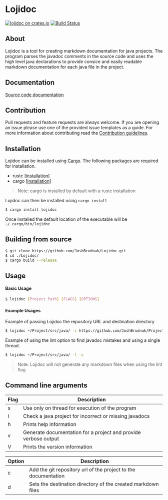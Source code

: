 # Lojidoc

[![lojidoc on crates.io](http://meritbadge.herokuapp.com/lojidoc)](https://crates.io/crates/lojidoc) [![Build Status](https://travis-ci.org/JoshBrudnak/Lojidoc.svg?branch=master)](https://travis-ci.org/JoshBrudnak/Lojidoc)

## About

Lojidoc is a tool for creating markdown documentation for java projects. The
program parses the javadoc comments in the source code and uses the
high level java declarations to provide consice and easily readable markdown
documentation for each java file in the project.

## Documentation

[Source code documentation](https://joshbrudnak.github.io/Lojidoc/)

## Contribution

Pull requests and feature requests are always welcome. If you are opening an issue please use one of the provided issue templates as a guide. For more information about contributing read the [Contribution guidelines](https://github.com/JoshBrudnak/Lojidoc/blob/master/CONTRIBUTING.md).

## Installation

Lojidoc can be installed using [Cargo](http://crates.io/lojidoc). The following packages are required for installation.

- rustc [[installation]](https://www.rust-lang.org/en-US/install.html)
- cargo [[installation]](https://doc.rust-lang.org/cargo/getting-started/installation.html)

> Note: cargo is installed by default with a rustc installation

Lojidoc can then be installed using `cargo install`
```bash
$ cargo install lojidoc
```
Once installed the default location of the executable will be `~/.cargo/bin/lojidoc`

## Building from source

```bash
$ git clone https://github.com/JoshBrudnak/Lojidoc.git
$ cd ./Lojidoc/
$ cargo build --release
```

## Usage

#### Basic Usage

```bash
$ lojidoc [Project_Path] [FLAGS] [OPTIONS]
```

#### Example Usages

Example of passing Lojidoc the repository URL and destination directory
```bash
$ lojidoc ~/Project/src/java/ -c https://github.com/JoshBrudnak/Project/tree/master -d ~/docs/
```


Example of using the lint option to find javadoc mistakes and using a single thread.
```bash
$ lojidoc ~/Project/src/java/ -l -s
```
> Note: Lojidoc will not generate any markdown files when using the lint flag

## Command line arguments

| Flag | Description                                                     |
| ---- | --------------------------------------------------------------- |
| s    | Use only on thread for execution of the program                 |
| l    | Check a java project for incorrect or missing javadocs          |
| h    | Prints help information                                         |
| v    | Generate documentation for a project and provide verbose output |
| V    | Prints the version information                                  |

| Option    | Description                                                    |
| --------- | -------------------------------------------------------------- |
| c <URL>   | Add the git repository url of the project to the documentation |
| d <FILE>  | Sets the destination directory of the created markdown files   |

